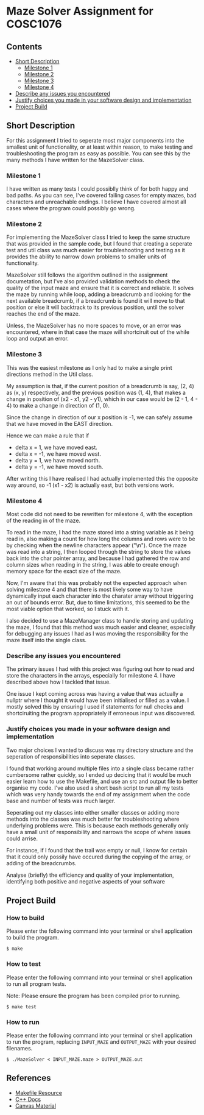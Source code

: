 # Maze Solver Assignment for COSC1076

## Contents
* [Short Description](##Short-Description)
  * [Milestone 1](###Milestone-1)
  * [Milestone 2](###Milestone-2)
  * [Milestone 3](###Milestone-3)
  * [Milestone 4](###Milestone-4)
* [Describe any issues you encountered](###Describe-any-issues-you-encountered)
* [Justify choices you made in your software design and implementation](###Justify-choices-you-made-in-your-software-design-and-implementation)
* [Project Build](##Project-Build)

## Short Description
For this assignment I tried to seperate most major components into the smallest unit of functionality, or at least within reason, to make testing and troubleshooting the program as easy as possible. You can see this by the many methods I have written for the MazeSolver class. 

### Milestone 1
I have written as many tests I could possiblly think of for both happy and bad paths. As you can see, I've covered failing cases for empty mazes, bad characters and unreachable endings. I believe I have covered almost all cases where the program could possibly go wrong.

### Milestone 2
For implementing the MazeSolver class I tried to keep the same structure that was provided in the sample code, but I found that creating a seperate test and util class was much easier for troubleshooting and testing as it provides the ability to narrow down problems to smaller units of functionality.

MazeSolver still follows the algorithm outlined in the assignment documetation, but I've also provided validation methods to check the quality of the input maze and ensure that it is correct and reliable. It solves the maze by running while loop, adding a breadcrumb and looking for the next available breadcrumb, if a breadcrumb is found it will move to that position or else it will backtrack to its previous position, until the solver reaches the end of the maze.

Unless, the MazeSolver has no more spaces to move, or an error was encountered, where in that case the maze will shortciruit out of the while loop and output an error.

### Milestone 3
This was the easiest milestone as I only had to make a single print directions method in the Util class.

My assumption is that, if the current position of a breadcrumb is say, (2, 4) as (x, y) respectively, and the previous position was (1, 4), that makes a change in position of (x2 - x1, y2 - y1), which in our case would be (2 - 1, 4 - 4) to make a change in direction of (1, 0).

Since the change in direction of our x position is -1, we can safely assume that we have moved in the EAST direction.

Hence we can make a rule that if 
  - delta x = 1, we have moved east.
  - delta x = -1, we have moved west.
  - delta y = 1, we have moved north.
  - delta y = -1, we have moved south.

After writing this I have realised I had actually implemented this the opposite way around, so -1 (x1 - x2) is actually east, but both versions work.

### Milestone 4
Most code did not need to be rewritten for milestone 4, with the exception of the reading in of the maze. 

To read in the maze, I had the maze stored into a string variable as it being read in, also making a count for how long the columns and rows were to be by checking when the newline characters appear ("\n"). Once the maze was read into a string, I then looped through the string to store the values back into the char pointer array, and because I had gathered the row and column sizes when reading in the string, I was able to create enough memory space for the exact size of the maze.

Now, I'm aware that this was probably not the expected approach when solving milestone 4 and that there is most likely some way to have dynamically input each character into the charater array without triggering an out of bounds error. But, due to time limitations, this seemed to be the most viable option that worked, so I stuck with it.

I also decided to use a MazeManager class to handle storing and updating the maze, I found that this method was much easier and cleaner, especially for debugging any issues I had as I was moving the responsibility for the maze itself into the single class.

### Describe any issues you encountered
The primary issues I had with this project was figuring out how to read and store the characters in the arrays, especially for milestone 4. I have described above how I tackled that issue.

One issue I kept coming across was having a value that was actually a nullptr where I thought it would have been initialised or filled as a value. I mostly solved this by ensuring I used if statements for null checks and shortciruiting the program appropriately if erroneous input was discovered. 

### Justify choices you made in your software design and implementation
Two major choices I wanted to discuss was my directory structure and the seperation of responsibilities into seperate classes.

I found that working around multiple files into a single class became rather cumbersome rather quickly, so I ended up decicing that it would be much easier learn how to use the Makefile, and use an src and output file to better organise my code. I've also used a short bash script to run all my tests which was very handy towards the end of my assignment when the code base and number of tests was much larger.

Seperating out my classes into either smaller classes or adding more methods into the classes was much better for troubleshooting where underlying problems were. This is because each methods generally only have a small unit of responsibility and narrows the scope of where issues could arrise.

For instance, if I found that the trail was empty or null, I know for certain that it could only possily have occured during the copying of the array, or adding of the breadcrumbs.

Analyse (briefly) the efficiency and quality of your implementation, identifying both positive and negative
aspects of your software

## Project Build

### How to build

Please enter the following command into your terminal or shell application to build the program.
```
$ make
```

### How to test

Please enter the following command into your terminal or shell application to run all program tests.

Note: Please ensure the program has been compiled prior to running.
```
$ make test
```

### How to run

Please enter the following command into your terminal or shell application to run the program, replacing `INPUT_MAZE` and `OUTPUT_MAZE` with your desired filenames.
```
$ ./MazeSolver < INPUT_MAZE.maze > OUTPUT_MAZE.out
```

## References

- [Makefile Resource](https://www.gnu.org/software/make/manual/html_node/Functions.html)
- [C++ Docs](https://devdocs.io/cpp/)
- [Canvas Material](https://rmit.instructure.com/)

